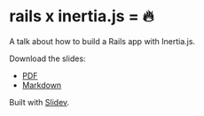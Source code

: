 # rails x inertia.js = 🔥

A talk about how to build a Rails app with Inertia.js.

Download the slides:
- [PDF](./slides.pdf)
- [Markdown](./slides.md)

Built with [Slidev](https://sli.dev/).
